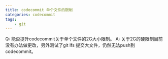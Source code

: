 ```yaml
---
title: codecommit 单个文件的限制
categories: codecommit
tags: 
    - git
---
```



Q: 能否提升codecommit关于单个文件的2G大小限制。
A: 关于2G的硬限制目前没有办法做更改，另外测试了git lfs 提交大文件，仍然无法push到codecommit。